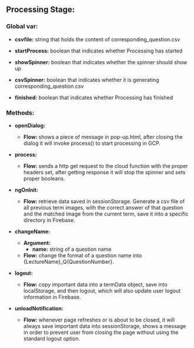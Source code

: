 ## Processing Stage:
### Global var:
- **csvfile:** string that holds the content of corresponding_question.csv


- **startProcess:** boolean that indicates whether Processing has started


- **showSpinner:** boolean that indicates whether the spinner should show up


- **csvSpinner:** boolean that indicates whether it is generating corresponding_question.csv


- **finished:** boolean that indicates whether Processing has finished


### Methods:
- **openDialog:**
    - **Flow:** shows a piece of message in pop-up.html, after closing the dialog it will invoke process() to start processing in GCP.

- **process:**
    - **Flow:** sends a http get request to the cloud function with the proper headers set, after getting response it will stop the spinner and sets proper booleans.

- **ngOnInit:**
    - **Flow:** retrieve data saved in sessionStorage. Generate a csv file of all previous term images, with the correct answer of that question and the matched image from the current term, save it into a specific directory in Firebase.

- **changeName:**
    - **Argument:**
        - **name:** string of a question name
    - **Flow:** change the format of a question name into {LectureName}_Q{QuestionNumber}.

- **logout:**
    - **Flow:** copy important data into a termData object, save into localStorage, and then logout, which will also update user logout information in Firebase.

- **unloadNotification:**
    - **Flow:** whenever page refreshes or is about to be closed, it will always save important data into sessionStorage, shows a message in order to prevent user from closing the page without using the standard logout option.
